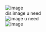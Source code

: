 ![image](https://github.com/HyperSourceGithub/arduinoSingleMotor/assets/135276870/3a699db5-00af-489c-8757-a8a3acee9dc4) <br />
dis image u need <br />
![image u need](https://github.com/HyperSourceGithub/arduinoSingleMotor/assets/135276870/badd8125-d075-4684-bc2e-8ec29e0f6c86) <br />
![image](https://github.com/HyperSourceGithub/arduinoSingleMotor/assets/135276870/8d576363-1301-4098-9ab1-2f219026d89c)


